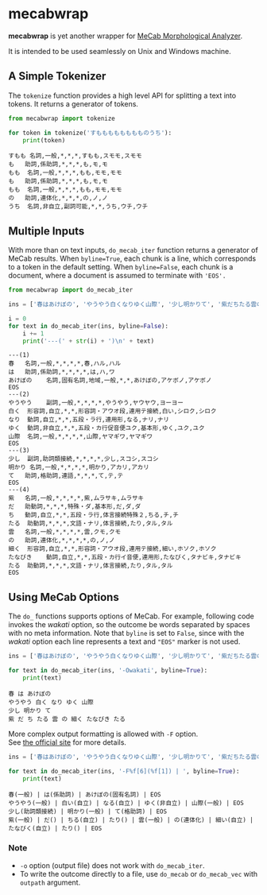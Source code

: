 
# mecabwrap

**mecabwrap** is yet another wrapper for [MeCab Morphological Analyzer](http://taku910.github.io/mecab/).

It is intended to be used seamlessly on Unix and Windows machine.

## A Simple Tokenizer

The `tokenize` function provides a high level API for splitting a text into tokens.
It returns a generator of tokens.


```python
from mecabwrap import tokenize

for token in tokenize('すもももももももものうち'):
    print(token)
```

    すもも	名詞,一般,*,*,*,すもも,スモモ,スモモ
    も	助詞,係助詞,*,*,*,も,モ,モ
    もも	名詞,一般,*,*,*,もも,モモ,モモ
    も	助詞,係助詞,*,*,*,も,モ,モ
    もも	名詞,一般,*,*,*,もも,モモ,モモ
    の	助詞,連体化,*,*,*,の,ノ,ノ
    うち	名詞,非自立,副詞可能,*,*,うち,ウチ,ウチ


## Multiple Inputs

With more than on text inputs, `do_mecab_iter` function returns a generator of MeCab results.
When `byline=True`, each chunk is a line, which corresponds to a token in the default setting.
When `byline=False`, each chunk is a document, where a document is assumed to terminate with `'EOS'.`


```python
from mecabwrap import do_mecab_iter

ins = ['春はあけぼの', 'やうやう白くなりゆく山際', '少し明かりて', '紫だちたる雲の細くたなびきたる']

i = 0
for text in do_mecab_iter(ins, byline=False):
    i += 1
    print('---(' + str(i) + ')\n' + text)
```

    ---(1)
    春	名詞,一般,*,*,*,*,春,ハル,ハル
    は	助詞,係助詞,*,*,*,*,は,ハ,ワ
    あけぼの	名詞,固有名詞,地域,一般,*,*,あけぼの,アケボノ,アケボノ
    EOS
    ---(2)
    やうやう	副詞,一般,*,*,*,*,やうやう,ヤウヤウ,ヨーヨー
    白く	形容詞,自立,*,*,形容詞・アウオ段,連用テ接続,白い,シロク,シロク
    なり	動詞,自立,*,*,五段・ラ行,連用形,なる,ナリ,ナリ
    ゆく	動詞,非自立,*,*,五段・カ行促音便ユク,基本形,ゆく,ユク,ユク
    山際	名詞,一般,*,*,*,*,山際,ヤマギワ,ヤマギワ
    EOS
    ---(3)
    少し	副詞,助詞類接続,*,*,*,*,少し,スコシ,スコシ
    明かり	名詞,一般,*,*,*,*,明かり,アカリ,アカリ
    て	助詞,格助詞,連語,*,*,*,て,テ,テ
    EOS
    ---(4)
    紫	名詞,一般,*,*,*,*,紫,ムラサキ,ムラサキ
    だ	助動詞,*,*,*,特殊・ダ,基本形,だ,ダ,ダ
    ち	動詞,自立,*,*,五段・ラ行,体言接続特殊２,ちる,チ,チ
    たる	助動詞,*,*,*,文語・ナリ,体言接続,たり,タル,タル
    雲	名詞,一般,*,*,*,*,雲,クモ,クモ
    の	助詞,連体化,*,*,*,*,の,ノ,ノ
    細く	形容詞,自立,*,*,形容詞・アウオ段,連用テ接続,細い,ホソク,ホソク
    たなびき	動詞,自立,*,*,五段・カ行イ音便,連用形,たなびく,タナビキ,タナビキ
    たる	助動詞,*,*,*,文語・ナリ,体言接続,たり,タル,タル
    EOS


## Using MeCab Options

The `do_` functions supports options of MeCab.  For example, following code invokes the *wakati* option, so the outcome be words separated by spaces with no meta information. 
Note that `byline` is set to `False`, since with the *wakati* option each line represents a text and `"EOS"` marker is not used.


```python
ins = ['春はあけぼの', 'やうやう白くなりゆく山際', '少し明かりて', '紫だちたる雲の細くたなびきたる']

for text in do_mecab_iter(ins, '-Owakati', byline=True):
    print(text)
```

    春 は あけぼの
    やうやう 白く なり ゆく 山際
    少し 明かり て
    紫 だ ち たる 雲 の 細く たなびき たる


More complex output formatting is allowed with `-F` option.  
See [the official site](http://taku910.github.io/mecab/format.html) for more details.


```python
ins = ['春はあけぼの', 'やうやう白くなりゆく山際', '少し明かりて', '紫だちたる雲の細くたなびきたる']

for text in do_mecab_iter(ins, '-F%f[6](%f[1]) | ', byline=True):
    print(text)
```

    春(一般) | は(係助詞) | あけぼの(固有名詞) | EOS
    やうやう(一般) | 白い(自立) | なる(自立) | ゆく(非自立) | 山際(一般) | EOS
    少し(助詞類接続) | 明かり(一般) | て(格助詞) | EOS
    紫(一般) | だ() | ちる(自立) | たり() | 雲(一般) | の(連体化) | 細い(自立) | たなびく(自立) | たり() | EOS


### Note

- `-o` option (output file) does not work with `do_mecab_iter`.
- To write the outcome directly to a file, use `do_mecab` or `do_mecab_vec` with `outpath` argument.
